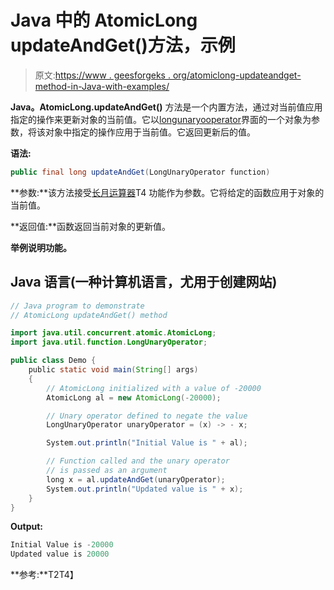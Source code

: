 # Java 中的 AtomicLong updateAndGet()方法，示例

> 原文:[https://www . geesforgeks . org/atomiclong-updateandget-method-in-Java-with-examples/](https://www.geeksforgeeks.org/atomiclong-updateandget-method-in-java-with-examples/)

**Java。AtomicLong.updateAndGet()** 方法是一个内置方法，通过对当前值应用指定的操作来更新对象的当前值。它以[longunaryooperator](https://www.geeksforgeeks.org/longunaryoperator-interface-in-java/)界面的一个对象为参数，将该对象中指定的操作应用于当前值。它返回更新后的值。

**语法:**

```java
public final long updateAndGet(LongUnaryOperator function)
```

**参数:**该方法接受[长月运算器](https://www.geeksforgeeks.org/longunaryoperator-interface-in-java/)T4 功能作为参数。它将给定的函数应用于对象的当前值。

**返回值:**函数返回当前对象的更新值。

**举例说明功能。**

## Java 语言(一种计算机语言，尤用于创建网站)

```java
// Java program to demonstrate
// AtomicLong updateAndGet() method

import java.util.concurrent.atomic.AtomicLong;
import java.util.function.LongUnaryOperator;

public class Demo {
    public static void main(String[] args)
    {
        // AtomicLong initialized with a value of -20000
        AtomicLong al = new AtomicLong(-20000);

        // Unary operator defined to negate the value
        LongUnaryOperator unaryOperator = (x) -> - x;

        System.out.println("Initial Value is " + al);

        // Function called and the unary operator
        // is passed as an argument
        long x = al.updateAndGet(unaryOperator);
        System.out.println("Updated value is " + x);
    }
}
```

**Output:** 

```java
Initial Value is -20000
Updated value is 20000
```

**参考:**T2T4】